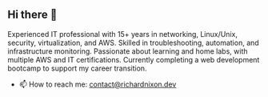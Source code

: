 ## Hi there 👋

Experienced IT professional with 15+ years in networking, Linux/Unix, security, virtualization, and AWS. Skilled in troubleshooting, automation, and infrastructure monitoring. Passionate about learning and home labs, with multiple AWS and IT certifications. Currently completing a web development bootcamp to support my career transition.

- 📫 How to reach me: contact@richardnixon.dev

